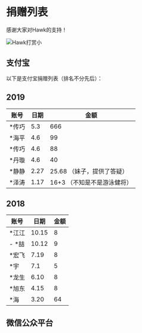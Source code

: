 
# 捐赠列表
感谢大家对Hawk的支持！

![Hawk打赏小](https://upload-images.jianshu.io/upload_images/9608527-c5cac76b8af81a45.png?imageMogr2/auto-orient/strip%7CimageView2/2/w/1240)


## 支付宝

以下是支付宝捐赠列表（排名不分先后）：

## 2019
| 账号 | 日期 | 金额|
| --- | --- | --- |
| *传巧 |5.3  | 666  |
| *海平 |4.6  | 99  |
| *传巧 |4.6  | 88  |
| *丹璇 | 4.6  |40|
| *静静 | 2.27 |25.68  （妹子，提供了答疑） |
| *泽涛 | 1.17 |16+3 （不知是不是游泳健将） |

## 2018
| 账号 | 日期 | 金额|
| --- | --- | --- |
| *江江 |10.15| 8|
|- *喆 | 10.12| 9|
| *宏飞 | 7.19 | 8
| *宇 |7.1 | 5 |
| *龙生 | 6.10 | 8  |
| *旭东 | 4.15 | 8 |
| *海  |3.20  |64 |


## 微信公众平台